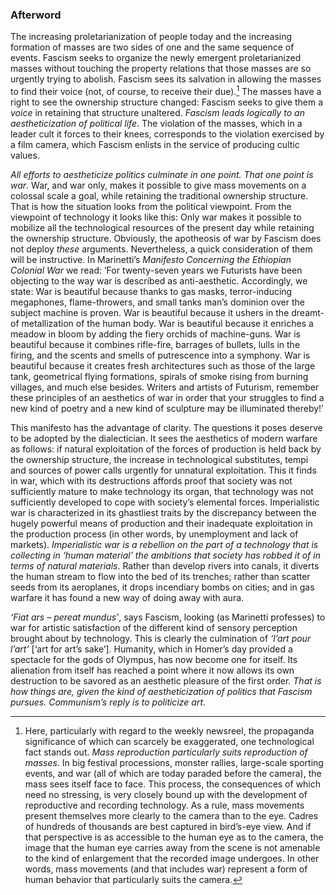 ### Afterword

The increasing proletarianization of people today and the increasing formation of masses are two sides of one and the same sequence of events. Fascism seeks to organize the newly emergent proletarianized masses without touching the property relations that those masses are so urgently trying to abolish. Fascism sees its salvation in allowing the masses to find their voice (not, of course, to receive their due).[^22] The masses have a right to see the ownership structure changed: Fascism seeks to give them a *voice* in retaining that structure unaltered. *Fascism leads logically to an aestheticization of political life*. The violation of the masses, which in a leader cult it forces to their knees, corresponds to the violation exercised by a film camera, which Fascism enlists in the service of producing cultic values.

*All efforts to aestheticize politics culminate in one point. That one point is war*. War, and war only, makes it possible to give mass movements on a colossal scale a goal, while retaining the traditional ownership structure. That is how the situation looks from the political viewpoint. From the viewpoint of technology it looks like this: Only war makes it possible to mobilize all the technological resources of the present day while retaining the ownership structure. Obviously, the apotheosis of war by Fascism does not deploy *these* arguments. Nevertheless, a quick consideration of them will be instructive. In Marinetti’s *Manifesto Concerning the Ethiopian Colonial War* we read: ‘For twenty-seven years we Futurists have been objecting to the way war is described as anti-aesthetic. Accordingly, we state: War is beautiful because thanks to gas masks, terror-inducing megaphones, flame-throwers, and small tanks man’s dominion over the subject machine is proven. War is beautiful because it ushers in the dreamt-of metallization of the human body. War is beautiful because it enriches a meadow in bloom by adding the fiery orchids of machine-guns. War is beautiful because it combines rifle-fire, barrages of bullets, lulls in the firing, and the scents and smells of putrescence into a symphony. War is beautiful because it creates fresh architectures such as those of the large tank, geometrical flying formations, spirals of smoke rising from burning villages, and much else besides. Writers and artists of Futurism, remember these principles of an aesthetics of war in order that your struggles to find a new kind of poetry and a new kind of sculpture may be illuminated thereby!’

This manifesto has the advantage of clarity. The questions it poses deserve to be adopted by the dialectician. It sees the aesthetics of modern warfare as follows: if natural exploitation of the forces of production is held back by the ownership structure, the increase in technological substitutes, tempi and sources of power calls urgently for unnatural exploitation. This it finds in war, which with its destructions affords proof that society was not sufficiently mature to make technology its organ, that technology was not sufficiently developed to cope with society’s elemental forces. Imperialistic war is characterized in its ghastliest traits by the discrepancy between the hugely powerful means of production and their inadequate exploitation in the production process (in other words, by unemployment and lack of markets). *Imperialistic war is a rebellion on the part of a technology that is collecting in ‘human material’ the ambitions that society has robbed it of in terms of natural materials*. Rather than develop rivers into canals, it diverts the human stream to flow into the bed of its trenches; rather than scatter seeds from its aeroplanes, it drops incendiary bombs on cities; and in gas warfare it has found a new way of doing away with aura.

*‘Fiat ars – pereat mundus’*, says Fascism, looking (as Marinetti professes) to war for artistic satisfaction of the different kind of sensory perception brought about by technology. This is clearly the culmination of *‘l’art pour l’art’* [‘art for art’s sake’]. Humanity, which in Homer’s day provided a spectacle for the gods of Olympus, has now become one for itself. Its alienation from itself has reached a point where it now allows its own destruction to be savored as an aesthetic pleasure of the first order. *That is how things are, given the kind of aestheticization of politics that Fascism pursues. Communism’s reply is to politicize art*.



[^22]: Here, particularly with regard to the weekly newsreel, the propaganda significance of which can scarcely be exaggerated, one technological fact stands out. *Mass reproduction particularly suits reproduction of masses*. In big festival processions, monster rallies, large-scale sporting events, and war (all of which are today paraded before the camera), the mass sees itself face to face. This process, the consequences of which need no stressing, is very closely bound up with the development of reproductive and recording technology. As a rule, mass movements present themselves more clearly to the camera than to the eye. Cadres of hundreds of thousands are best captured in bird’s-eye view. And if that perspective is as accessible to the human eye as to the camera, the image that the human eye carries away from the scene is not amenable to the kind of enlargement that the recorded image undergoes. In other words, mass movements (and that includes war) represent a form of human behavior that particularly suits the camera.

